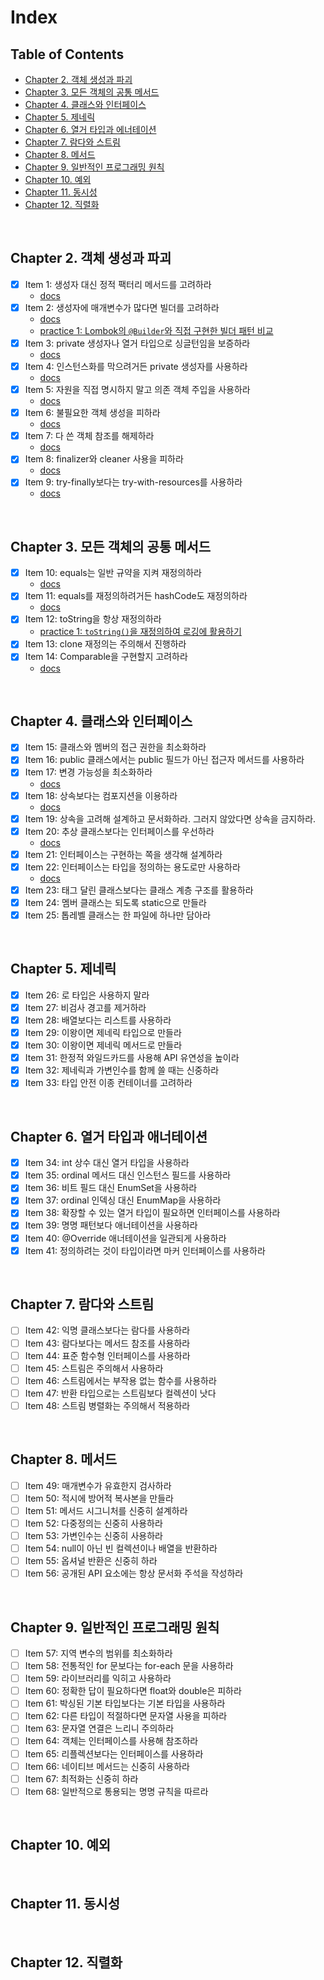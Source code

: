 # Index

## Table of Contents

- [Chapter 2. 객체 생성과 파괴](#chapter-2-객체-생성과-파괴)
- [Chapter 3. 모든 객체의 공통 메서드](#chapter-3-모든-객체의-공통-메서드)
- [Chapter 4. 클래스와 인터페이스](#chapter-4-클래스와-인터페이스)
- [Chapter 5. 제네릭](#chapter-5-제네릭)
- [Chapter 6. 열거 타입과 에너테이션](#chapter-6-열거-타입과-애너테이션)
- [Chapter 7. 람다와 스트림](#chapter-7-람다와-스트림)
- [Chapter 8. 메서드](#chapter-8-메서드)
- [Chapter 9. 일반적인 프로그래밍 원칙](#chapter-9-일반적인-프로그래밍-원칙)
- [Chapter 10. 예외](#chapter-10-예외)
- [Chapter 11. 동시성](#chapter-11-동시성)
- [Chapter 12. 직렬화](#chapter-12-직렬화)

<br/>

## Chapter 2. 객체 생성과 파괴

- [x] Item 1: 생성자 대신 정적 팩터리 메서드를 고려하라
    - [docs](./src/main/java/me/java/chapter2/chapter2.md#item-1-생성자-대신-정적-팩터리-메서드를-고려하라)
- [x] Item 2: 생성자에 매개변수가 많다면 빌더를 고려하라
    - [docs](./src/main/java/me/java/chapter2/chapter2.md#item-2-생성자에-매개변수가-많다면-빌더를-고려하라)
    - [practice 1: Lombok의 `@Builder`와 직접 구현한 빌더 패턴 비교](./src/main/java/me/java/chapter2/practice/chapter2-practice.md#lombok의-builder와-직접-구현한-빌더-패턴-비교)
- [x] Item 3: private 생성자나 열거 타입으로 싱글턴임을 보증하라
    - [docs](./src/main/java/me/java/chapter2/chapter2.md#item-3-private-생성자나-열거-타입으로-싱글턴임을-보증하라)
- [x] Item 4: 인스턴스화를 막으려거든 private 생성자를 사용하라
    - [docs](./src/main/java/me/java/chapter2/chapter2.md#item-4-인스턴스화를-막으려면-private-생성자를-사용하라)
- [x] Item 5: 자원을 직접 명시하지 말고 의존 객체 주입을 사용하라
    - [docs](./src/main/java/me/java/chapter2/chapter2.md#item-5-자원을-직접-명시하지-말고-의존-객체-주입을-사용하라)
- [x] Item 6: 불필요한 객체 생성을 피하라
    - [docs](./src/main/java/me/java/chapter2/chapter2.md#item-6-불필요한-객체-생성을-피하라)
- [x] Item 7: 다 쓴 객체 참조를 해제하라
    - [docs](./src/main/java/me/java/chapter2/chapter2.md#item-7-다-쓴-객체-참조를-해제하라)
- [x] Item 8: finalizer와 cleaner 사용을 피하라
    - [docs](./src/main/java/me/java/chapter2/chapter2.md#item-8-finalizer와-cleaner-사용을-피하라)
- [x] Item 9: try-finally보다는 try-with-resources를 사용하라
    - [docs](./src/main/java/me/java/chapter2/chapter2.md#item-9-try-finally보다는-try-with-resource를-사용하라)

<br/>

## Chapter 3. 모든 객체의 공통 메서드

- [x] Item 10: equals는 일반 규약을 지켜 재정의하라
    - [docs](./src/main/java/me/java/chapter3/chapter3.md#item-10-equals는-일반-규약을-지켜-재정의하라)
- [x] Item 11: equals를 재정의하려거든 hashCode도 재정의하라
    - [docs](./src/main/java/me/java/chapter3/chapter3.md#item-11-equals를-재정의하려거든-hashcode도-재정의하라)
- [x] Item 12: toString을 항상 재정의하라
  - [practice 1: `toString()`을 재정의하여 로깅에 활용하기](./src/main/java/me/java/chapter3/practice/tostring-practice.md)
- [x] Item 13: clone 재정의는 주의해서 진행하라
- [x] Item 14: Comparable을 구현할지 고려하라
    - [docs](./src/main/java/me/java/chapter3/chapter3.md#item-14-comparable을-구현할지-고려하라)

<br/>

## Chapter 4. 클래스와 인터페이스

- [x] Item 15: 클래스와 멤버의 접근 권한을 최소화하라
- [x] Item 16: public 클래스에서는 public 필드가 아닌 접근자 메서드를 사용하라
- [x] Item 17: 변경 가능성을 최소화하라
    - [docs](./src/main/java/me/java/chapter4/chapter4.md#item-17-변경-가능성을-최소화하라)
- [x] Item 18: 상속보다는 컴포지션을 이용하라
    - [docs](./src/main/java/me/java/chapter4/chapter4.md#item-18-상속보다는-컴포지션을-이용하라)
- [x] Item 19: 상속을 고려해 설계하고 문서화하라. 그러지 않았다면 상속을 금지하라.
- [x] Item 20: 추상 클래스보다는 인터페이스를 우선하라
    - [docs](./src/main/java/me/java/chapter4/chapter4.md#item-20-추상-클래스보다는-인터페이스를-우선하라)
- [x] Item 21: 인터페이스는 구현하는 쪽을 생각해 설계하라
- [x] Item 22: 인터페이스는 타입을 정의하는 용도로만 사용하라
    - [docs](./src/main/java/me/java/chapter4/chapter4.md#item-22-인터페이스는-타입을-정의하는-용도로만-사용하라)
- [x] Item 23: 태그 달린 클래스보다는 클래스 계층 구조를 활용하라
- [x] Item 24: 멤버 클래스는 되도록 static으로 만들라
- [x] Item 25: 톱레벨 클래스는 한 파일에 하나만 담아라

<br/>

## Chapter 5. 제네릭

- [x] Item 26: 로 타입은 사용하지 말라
- [x] Item 27: 비검사 경고를 제거하라
- [x] Item 28: 배열보다는 리스트를 사용하라
- [x] Item 29: 이왕이면 제네릭 타입으로 만들라
- [x] Item 30: 이왕이면 제네릭 메서드로 만들라
- [x] Item 31: 한정적 와일드카드를 사용해 API 유연성을 높이라
- [x] Item 32: 제네릭과 가변인수를 함께 쓸 때는 신중하라
- [x] Item 33: 타입 안전 이종 컨테이너를 고려하라

<br/>

## Chapter 6. 열거 타입과 애너테이션

- [x] Item 34: int 상수 대신 열거 타입을 사용하라
- [x] Item 35: ordinal 메서드 대신 인스턴스 필드를 사용하라
- [x] Item 36: 비트 필드 대신 EnumSet을 사용하라
- [x] Item 37: ordinal 인덱싱 대신 EnumMap을 사용하라
- [x] Item 38: 확장할 수 있는 열거 타입이 필요하면 인터페이스를 사용하라
- [x] Item 39: 명명 패턴보다 애너테이션을 사용하라
- [x] Item 40: @Override 애너테이션을 일관되게 사용하라
- [x] Item 41: 정의하려는 것이 타입이라면 마커 인터페이스를 사용하라

<br/>

## Chapter 7. 람다와 스트림

- [ ] Item 42: 익명 클래스보다는 람다를 사용하라
- [ ] Item 43: 람다보다는 메서드 참조를 사용하라
- [ ] Item 44: 표준 함수형 인터페이스를 사용하라
- [ ] Item 45: 스트림은 주의해서 사용하라
- [ ] Item 46: 스트림에서는 부작용 없는 함수를 사용하라
- [ ] Item 47: 반환 타입으로는 스트림보다 컬렉션이 낫다
- [ ] Item 48: 스트림 병렬화는 주의해서 적용하라

<br/>

## Chapter 8. 메서드

- [ ] Item 49: 매개변수가 유효한지 검사하라
- [ ] Item 50: 적시에 방어적 복사본을 만들라
- [ ] Item 51: 메서드 시그니처를 신중히 설계하라
- [ ] Item 52: 다중정의는 신중히 사용하라
- [ ] Item 53: 가변인수는 신중히 사용하라
- [ ] Item 54: null이 아닌 빈 컬렉션이나 배열을 반환하라
- [ ] Item 55: 옵셔널 반환은 신중히 하라
- [ ] Item 56: 공개된 API 요소에는 항상 문서화 주석을 작성하라

<br/>

## Chapter 9. 일반적인 프로그래밍 원칙

- [ ] Item 57: 지역 변수의 범위를 최소화하라
- [ ] Item 58: 전통적인 for 문보다는 for-each 문을 사용하라
- [ ] Item 59: 라이브러리를 익히고 사용하라
- [ ] Item 60: 정확한 답이 필요하다면 float와 double은 피하라
- [ ] Item 61: 박싱된 기본 타입보다는 기본 타입을 사용하라
- [ ] Item 62: 다른 타입이 적절하다면 문자열 사용을 피하라
- [ ] Item 63: 문자열 연결은 느리니 주의하라
- [ ] Item 64: 객체는 인터페이스를 사용해 참조하라
- [ ] Item 65: 리플렉션보다는 인터페이스를 사용하라
- [ ] Item 66: 네이티브 메서드는 신중히 사용하라
- [ ] Item 67: 최적화는 신중히 하라
- [ ] Item 68: 일반적으로 통용되는 명명 규칙을 따르라

<br/>

## Chapter 10. 예외

<br/>

## Chapter 11. 동시성

<br/>

## Chapter 12. 직렬화
